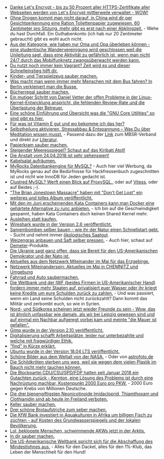 * [Danke Let's Encrypt - bis zu 50 Prozent aller HTTPS-Zertifikate aller Webseiten werden von Let's Encrypt mittlerweile verwaltet - WOW!](https://www.pro-linux.de/news/1/25825/lets-encrypt-auf-mehr-als-50-aller-https-domains.html)
* [Ohne Drogen kommt man nicht darauf, in China wird dir per Gesichtserkennung eine Ration Toliettenpapier zugewiesen. 60 Zentimeter pro Sitzung, mehr gibt es erst nach einer Abklingzeit.](https://blog.fefe.de/?ts=a4235cbd) - Wehe du hast Durchfall. Ein Guthabenkonto (ich hab nur 20 Zentimeter gebraucht) gibt es wohl auch nicht.
* [Aus der Kategorie, wie haben nur Oma und Opa überleben können - eine studentische Wandervereinigung wird geschlossen weil die Unileitung sagt, dass eine Aktivität zu gefährlich ist, wenn man nicht 24/7 durch das Mobilfunknetz zwangsüberwacht werden kann.](https://blog.fefe.de/?ts=a42353a8)
* [Du nutzt noch immer kein Vagrant? Zeit wird es und dieser Schnelleinstieg hilft dir.](https://opensource.com/article/18/4/vagrant-guide-get-started)
* [Kinder- und Tierspielzeug sauber machen.](https://www.smarticular.net/blitzblank-tag-16-spielzeug-kind-hund-katze-aussortieren-putzen-waschen-natron/)
* [Was macht man wenn immer mehr Menschen mit dem Bus fahren? In Berlin verkleinert man die Busse.](https://blog.fefe.de/?ts=a4230bc3)
* [Bücherregal sauber machen.](https://www.smarticular.net/blitzblank-tag-17-buecherregal-buecher-sortieren-aufraeumen-ordnen/)
* [Ein mutiger Schritt von Daniel Vetter der offen Probleme in der Linux-Kernel-Entwicklung anspricht, die fehlenden Review-Rate und die Überlastung der Betreuer.](https://www.pro-linux.de/news/1/25831/vetter-zweierlei-ma%C3%9F-beim-review-von-kernel-beitr%C3%A4gen.html)
* [Eine schöne Einführung und Übersicht was die "GNU Core Utilities" so sind gibt es hier.](https://opensource.com/article/18/4/gnu-core-utilities)
* [Für was ist Vitamin E gut und wo bekomme ich das her?](https://www.smarticular.net/vitamin-e-tocopherol-aufgaben-lebensmittel/)
* [Selbstheilung aktivieren, Stressabbau & Entspannung – Was Du über Meditation wissen musst.](http://www.welt-im-wandel.tv/video/selbstheilung-aktivieren-stressabbau-entspannung-was-du-ueber-meditation-wissen-musst/) - Passend dazu der [Link](http://www.mbsr-verband.de/) zum MBSR-Verband und direkt zur [Literatur](http://www.mbsr-verband.de/mbsr-mbct/literatur.html).
* [Papierkram sauber machen.](https://www.smarticular.net/blitzblank-tag-18-aktenordner-dokumente-sortieren-ordnerstruktur/)
* [Steigender Meeresspiegel? Schaut auf das Kiribati Atoll!](https://netzfrauen.org/2018/04/25/kiribati/)
* [Die Anstalt vom 24.04.2018 ist sehr sehenswert!](https://www.maskenfall.de/?p=12516)
* [Kabelsalat aufräumen.](https://www.smarticular.net/blitzblank-tag-19-ladekabel-ordnung-aufbewahrung-organisieren/)
* [MyRocks Datenbankengine für MySQL?](http://myrocks.io/) - Auch hier viel Werbung, da MyRocks genau auf die Bedürfnisse für Hackfressenbuch zugeschnitten ist und nicht wie InnoDB für Jeden gedacht ist.
* [Clustred MySQL? Werft einen Blick auf ProxySQL.](http://proxysql.com/), oder auf [Vitess](https://vitess.io/), oder auf Beides ;-).
* ["The Brian Jonestown Massacre" haben mit "Don't Get Lost" ein weiteres und tolles Album veröffentlicht.](https://tuxproject.de/blog/2018/04/kurzkritik-the-brian-jonestown-massacre-dont-get-lost/)
* [Mit den im Juni erscheinenden Kata Containers kann man Docker eine gehärtete Alternative zu runc anbieten.](https://opensource.com/article/18/4/kata-containers) - Ich bin auf die Geschwindigkeit gespannt, haben Kata Containers doch keinen Shared Kernel mehr.
* [Ausleihen statt kaufen.](https://www.careelite.de/dinge-ausleihen/)
* [Wireshark wurde in der Version 2.6 veröffentlicht.](https://www.pro-linux.de/news/1/25838/wireshark-26-mit-verbesserungen-bei-der-bedienung.html)
* [Samembomben selber bauen - wie ihr der Natur einen Schnellstart gebt.](https://www.smarticular.net/samenbomben-seedbomb-einfach-selber-machen/) - Sucht und nehmt immer [ökologisches Saatgut](https://www.bingenheimersaatgut.de/).
* [Weizengras anbauen und Saft selber pressen.](https://www.smarticular.net/weizengras-anbauen-ernten-gesund-wirkung/) - Auch hier, schaut auf [Demeter](https://www.amazon.de/Demeter-Weizen-ganz-keimf%C3%A4hig-Keimsaat/dp/B01ARM22JM)-Produkte.
* [Die Ukranie sagt ganz offen, dass sie Bereit für den US-Amerikanischen Demokrator und der Nato ist.](https://blog.fefe.de/?ts=a41f1cff)
* [Aktuelles aus dem Netzwerk Miteinander im Mai für das Erzgebirge.](https://bio-erzgebirge.de/wp/?p=14467)
* [Netzwerk Miteinandersein: Aktuelles im Mai in CHEMNITZ und Umgebung](https://bio-erzgebirge.de/wp/?p=14403)
* [Fahrrad und Auto saubermachen.](https://www.smarticular.net/blitzblank-tag-20-auto-fahrrad-check-natuerlich-sauber-putzen-natron/)
* [Die Weltbank und der IWF (beides Firmen in US-Amerikanischer Hand) fordern immer mehr Staaten auf, privatisiert euer Wasser oder ihr kriegt keine Kredite um eure Schulden zurück zu zahlen.](https://netzfrauen.org/2018/04/27/wasser-2/) - Und was passiert, wenn ein Land seine Schulden nicht zurückzahlt? Dann kommt das Militär und zerbombt euch, so wie in Syrien.
* [Nord- und Südkorea scheinen jetzt wieder Freunde zu sein - Wow, das ist ähnlich unfassbar wie damals, als wir bei Leipzig gewesen sind und auf einmal ein Nachbar aufgeregt vorbei kam und meinte "die Mauer ist gefallen".](https://blog.fefe.de/?ts=a41dd520)
* [Gimp wurde in der Version 2.10 veröffentlicht.](https://www.phoronix.com/scan.php?page=news_item&px=GIMP-2.10-Released)
* [Digitalisierung schafft Arbeitsplätze, leider nur unterbezahlte und welche mit fragwürdiger Ethik.](https://blog.fefe.de/?ts=a41d899c)
* ["find" in Kürze erklärt.](https://opensource.com/article/18/4/how-use-find-linux)
* [Ubuntu wurde in der Version 18.04 LTS veröffentlicht.](https://www.pro-linux.de/news/1/25844/ubuntu-1804-lts-freigegeben.html)
* [Schöne Bilder aus dem Weltall von der NASA.](http://www.spitzer.caltech.edu/explore/475-Wallpapers) - Oder von [astrofoto.de](http://www.astrofoto.de/german/highlite/galaxien.htm)
* [Die Schildkröten sterben uns weg, weil sie wegen dem vielen Plastik im Bauch nicht mehr tauchen können.](https://netzfrauen.org/2018/04/28/57613/)
* [Die Blockpartei CDU/CSU/SPD/FDP halten seit Januar 2018 ein Gutachten zurück - Kernton, eine Lösung des Problems ist durch eine Nachrüstung machbar, Kostenpunkt 2000 Euro pro PKW.](http://www.sonnenseite.com/de/mobilitaet/dieselskandal-gutachten-monatelang-geheim-gehalten.html) - 2000 Euro gegen Krebs von Millionen Deutsche.
* [Die drei bienengiftigsten Neonicotinoide Imidacloprid, Thiamthoxam und Clothianidin sind ab heute im Freiland verboten.](http://www.sonnenseite.com/de/politik/ein-guter-tag-fuer-biene-hummel-und-schmetterling.html)
* [Keller sauber machen.](https://www.smarticular.net/blitzblank-tag-21-keller-aufraeumen-ordnen-ausmisten-entruempeln/)
* [Drei schöne Brotaufstriche zum seber machen.](https://www.smarticular.net/brotaufstrich-fruehling-selber-machen-frisch-regional-radieschen/)
* [Die KfW Bank investiert in Aquakulturen in Afrika um billigen Fisch zu züchten - auf Kosten des Grundwasserspiegels und der lokalen Bevölkerung.](https://netzfrauen.org/2018/04/28/53598-2/)
* [Lol, bekloppte Menschen, schwimmende AKWs jetzt in der Arktis.](http://www.sonnenseite.com/de/energie/schwimmendes-atomkraftwerk-startet-in-die-arktis.html)
* [In dir sauber machen.](https://www.smarticular.net/blitzblank-tag-22-zu-hause-entspannen-ruhe-wellness-yoga/)
* [Die US-Amerikanische Weltbank spricht sich für die Abschaffung des Mindestlohnes aus.](https://npr.news.eulu.info/2018/04/29/weltbank-empfiehlt-abschaffung-des-mindestlohns/) - Alles für den Dackel, alles für den 1%-Klub, das Leben der Menschheit für den Hund!
